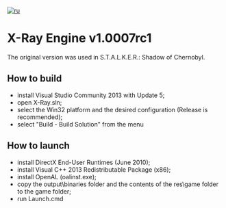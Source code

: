 [![ru](https://img.shields.io/badge/lang-ru-red.svg)](https://github.com/xrModder/X-Ray/blob/master/README.md)

# X-Ray Engine v1.0007rc1
The original version was used in S.T.A.L.K.E.R.: Shadow of Chernobyl. 

## How to build
- install Visual Studio Community 2013 with Update 5;
- open X-Ray.sln;
- select the Win32 platform and the desired configuration (Release is recommended);
- select "Build - Build Solution" from the menu

## How to launch
- install DirectX End-User Runtimes (June 2010);
- install Visual C++ 2013 Redistributable Package (x86);
- install OpenAL (oalinst.exe);
- copy the output\binaries folder and the contents of the res\game folder to the game folder;
- run Launch.cmd